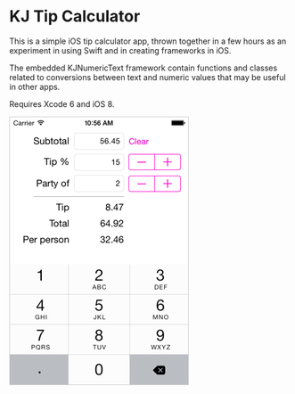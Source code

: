 KJ Tip Calculator
=================

This is a simple iOS tip calculator app, thrown together in a few hours as an experiment in using Swift and in creating frameworks in iOS.

The embedded KJNumericText framework contain functions and classes related to conversions between text and numeric values that may be useful in other apps.

Requires Xcode 6 and iOS 8.

![Screenshot](KJTipCalculatorScreenshot.png)
